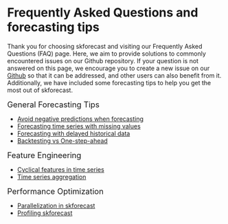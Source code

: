 # Frequently Asked Questions and forecasting tips

Thank you for choosing skforecast and visiting our Frequently Asked Questions (FAQ) page. Here, we aim to provide solutions to commonly encountered issues on our Github repository. If your question is not answered on this page, we encourage you to create a new issue on our [Github](https://github.com/skforecast/skforecast/issues) so that it can be addressed, and other users can also benefit from it. Additionally, we have included some forecasting tips to help you get the most out of skforecast.

<span style="font-size: 1.3em;">General Forecasting Tips</span>

+ [Avoid negative predictions when forecasting](../faq/non-negative-predictions.html)
+ [Forecasting time series with missing values](../faq/forecasting-time-series-with-missing-values.html)
+ [Forecasting with delayed historical data](../faq/forecasting-with-delayed-historical-data.html)
+ [Backtesting vs One-step-ahead](../faq/parameters-search-backtesting-vs-one-step-ahead.html)

<span style="font-size: 1.3em;">Feature Engineering</span>

+ [Cyclical features in time series](../faq/cyclical-features-time-series.html)
+ [Time series aggregation](../faq/time-series-aggregation.html)

<span style="font-size: 1.3em;">Performance Optimization</span>

+ [Parallelization in skforecast](../faq/parallelization-skforecast.html)
+ [Profiling skforecast](../faq/profiling-skforecast.html)
